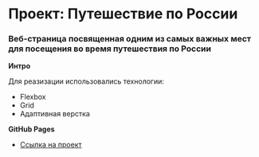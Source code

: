 # Проект: Путешествие по России

### Веб-страница посвященная одним из самых важных мест для посещения во время путешествия по России

**Интро**

Для реазизации использовались технологии:
- Flexbox
- Grid
- Адаптивная верстка

**GitHub Pages**

* [Ссылка на проект](https://r34kwonza.github.io/russian-travel/)
